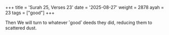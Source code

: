 +++
title = 'Surah 25, Verses 23'
date = '2025-08-27'
weight = 2878
ayah = 23
tags = ["good"]
+++

Then We will turn to whatever ˹good˺ deeds they did, reducing them to scattered dust.